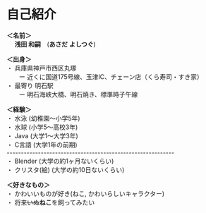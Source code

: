 # 自己紹介
**＜名前＞**<br>
　 **浅田 和嗣**&emsp;(**あさだ よしつぐ**)

**＜出身＞**<br>
    ・ 兵庫県神戸市西区丸塚 <br>
        　　ー 近くに国道175号線、玉津IC、チェーン店（くら寿司・すき家）<br>
    ・ 最寄り 明石駅  <br>
        　　ー 明石海峡大橋、明石焼き、標準時子午線 <br>

**＜経験＞**<br>
    ・ 水泳 (幼稚園～小学5年)<br>
    ・ 水球 (小学5～高校3年)<br>
    ・ Java (大学1～大学3年)<br> 
    ・ C言語 (大学1年の前期) <br>
     -----------------------------------------------------------<br>
    ・ Blender (大学の約1ヶ月ないくらい)<br>
    ・ クリスタ(絵) (大学の約10日ないくらい)

 **＜好きなもの＞**<br>
    ・ かわいいものが好き(ねこ, かわいらしいキャラクター)<br> 
    ・ 将来~~いぬ~~**ねこ**を飼ってみたい&emsp;　<r>